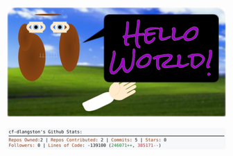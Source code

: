 <!-- 
Version 3.0.35
Built Thu Jul 25 2024 05:31:17 GMT+0000 (Coordinated Universal Time)
-->

<h1 align="center">
  <a href="https://github.com/cf-dlangston/cf-dlangston/tree/master/src" title="Click to View Source">
    <picture width="100%" alt="Dylan">
      <source media="(prefers-color-scheme: dark)" srcset="dylan-dark.svg?version=3.0.35">
      <img src="dylan-light.svg?version=3.0.35" alt="Dylan">
    </picture>
  </a>
</h1>

<div align="center">
  <picture width="100%" alt="Profile Info and Stats">
    <source media="(prefers-color-scheme: dark)" srcset="stats-dark.svg?version=3.0.35">
    <img src="stats-light.svg?version=3.0.35" alt="Profile Info and Stats">
  </picture>
</div>
